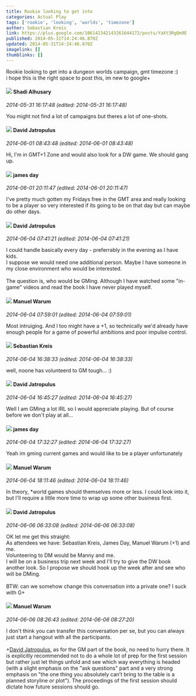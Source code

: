 ```yaml
---
title: Rookie looking to get into
categories: Actual Play
tags: ['rookie', 'looking', 'worlds', 'timezone']
author: Sebastian Kreis
link: https://plus.google.com/106142342143261644172/posts/YaXt3RgQm9E
published: 2014-05-31T14:24:46.870Z
updated: 2014-05-31T14:24:46.870Z
imagelink: []
thumblinks: []
---
```


Rookie looking to get into a dungeon worlds campaign, gmt timezone :)<br />i hope this is the right space to post this, im new to google+
<div id='comment z12evdfw3ybxwhthw04cfboxylqdjxujkr40k'>
  <h4><img src='{{site.baseurl}}//images/avatars/103327399280421334863_photo.jpg'> Shadi Alhusary</h4>
      <p><cite>2014-05-31 16:17:48 (edited: 2014-05-31 16:17:48)</cite></p>
        <p>You might not find a lot of campaigns but theres a lot of one-shots.</p>
</div>
        

<div id='comment z12evdfw3ybxwhthw04cfboxylqdjxujkr40k'>
  <h4><img src='{{site.baseurl}}//images/avatars/100866309251483561854_photo.jpg'> David Jatropulus</h4>
      <p><cite>2014-06-01 08:43:48 (edited: 2014-06-01 08:43:48)</cite></p>
        <p>Hi, I&#39;m in GMT+1 Zone and would also look for a DW game. We should gang up.</p>
</div>
        

<div id='comment z12evdfw3ybxwhthw04cfboxylqdjxujkr40k'>
  <h4><img src='{{site.baseurl}}//images/avatars/102471828307590489125_photo.jpg'> james day</h4>
      <p><cite>2014-06-01 20:11:47 (edited: 2014-06-01 20:11:47)</cite></p>
        <p>I&#39;ve pretty much gotten my Fridays free in the GMT area and really looking to be a player so very interested if its going to be on that day but can maybe do other days.</p>
</div>
        

<div id='comment z12evdfw3ybxwhthw04cfboxylqdjxujkr40k'>
  <h4><img src='{{site.baseurl}}//images/avatars/100866309251483561854_photo.jpg'> David Jatropulus</h4>
      <p><cite>2014-06-04 07:41:21 (edited: 2014-06-04 07:41:21)</cite></p>
        <p>I could handle basically every day - preferrably in the evening as I have kids.<br />I suppose we would need one additional person. Maybe I have someone in my close environment who would be interested.<br /><br />The question is, who would be GMing. Although I have watched some &quot;in-game&quot; videos and read the book I have never played myself.</p>
</div>
        

<div id='comment z12evdfw3ybxwhthw04cfboxylqdjxujkr40k'>
  <h4><img src='{{site.baseurl}}//images/avatars/103137057642624200534_photo.jpg'> Manuel Warum</h4>
      <p><cite>2014-06-04 07:59:01 (edited: 2014-06-04 07:59:01)</cite></p>
        <p>Most intruiging. And I too might have a +1, so technically we&#39;d already have enough people for a game of powerful ambitions and poor impulse control.</p>
</div>
        

<div id='comment z12evdfw3ybxwhthw04cfboxylqdjxujkr40k'>
  <h4><img src='{{site.baseurl}}//images/avatars/106142342143261644172_photo.jpg'> Sebastian Kreis</h4>
      <p><cite>2014-06-04 16:38:33 (edited: 2014-06-04 16:38:33)</cite></p>
        <p>well, noone has volunteerd to GM tough... :)</p>
</div>
        

<div id='comment z12evdfw3ybxwhthw04cfboxylqdjxujkr40k'>
  <h4><img src='{{site.baseurl}}//images/avatars/100866309251483561854_photo.jpg'> David Jatropulus</h4>
      <p><cite>2014-06-04 16:45:27 (edited: 2014-06-04 16:45:27)</cite></p>
        <p>Well I am GMing a lot IRL so I would appreciate playing. But of course before we don&#39;t play at all...</p>
</div>
        

<div id='comment z12evdfw3ybxwhthw04cfboxylqdjxujkr40k'>
  <h4><img src='{{site.baseurl}}//images/avatars/102471828307590489125_photo.jpg'> james day</h4>
      <p><cite>2014-06-04 17:32:27 (edited: 2014-06-04 17:32:27)</cite></p>
        <p>Yeah im gming current games and would like to be a player unfortunately</p>
</div>
        

<div id='comment z12evdfw3ybxwhthw04cfboxylqdjxujkr40k'>
  <h4><img src='{{site.baseurl}}//images/avatars/103137057642624200534_photo.jpg'> Manuel Warum</h4>
      <p><cite>2014-06-04 18:11:46 (edited: 2014-06-04 18:11:46)</cite></p>
        <p>In theory, *world games should themselves more or less. I could look into it, but I&#39;ll require a little more time to wrap up some other business first.</p>
</div>
        

<div id='comment z12evdfw3ybxwhthw04cfboxylqdjxujkr40k'>
  <h4><img src='{{site.baseurl}}//images/avatars/100866309251483561854_photo.jpg'> David Jatropulus</h4>
      <p><cite>2014-06-06 06:33:08 (edited: 2014-06-06 06:33:08)</cite></p>
        <p>OK let me get this straight:<br />As attendees we have: Sebastian Kreis, James Day, Manuel Warum (+1) and me.<br />Volunteering to DM would be Manny and me.<br />I will be on a business trip next week and I&#39;ll try to give the DW book another look. So I propose we should hook up the week after and see who will be DMing.<br /><br />BTW: can we somehow change this conversation into a private one? I suck with G+</p>
</div>
        

<div id='comment z12evdfw3ybxwhthw04cfboxylqdjxujkr40k'>
  <h4><img src='{{site.baseurl}}//images/avatars/103137057642624200534_photo.jpg'> Manuel Warum</h4>
      <p><cite>2014-06-06 08:26:43 (edited: 2014-06-06 08:27:20)</cite></p>
        <p>I don&#39;t think you can transfer this conversation per se, but you can always just start a hangout with all the participants.<br /><br /><span class="proflinkWrapper"><span class="proflinkPrefix">+</span><a class="proflink" href="https://plus.google.com/100866309251483561854" oid="100866309251483561854">David Jatropulus</a></span>, as for the GM part of the book, no need to hurry there. It is explicitly recommended not to do a whole lot of prep for the first session but rather just let things unfold and see which way everything is headed (with a slight emphasis on the &quot;ask questions&quot; part and a very strong emphasis on &quot;the one thing you absolutely can’t bring to the table is a planned storyline or plot&quot;). The proceedings of the first session should dictate how future sessions should go.</p>
</div>
        